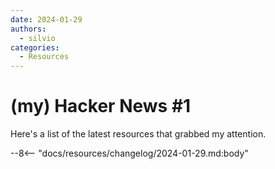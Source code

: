 ```yaml
---
date: 2024-01-29
authors:
  - silvio
categories:
  - Resources
---
```


# (my) Hacker News #1

Here's a list of the latest resources that grabbed my attention.

<!-- more -->

--8<-- "docs/resources/changelog/2024-01-29.md:body"
